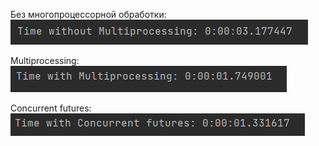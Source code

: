 Без многопроцессорной обработки:
![](img/without_multiprocessing.png)

Multiprocessing:
![](img/with_multiprocessing.png)

Concurrent futures:
![](img/with_Concurrent_futures.png)